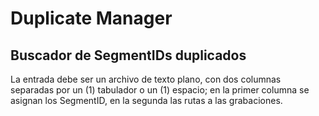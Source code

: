 # Duplicate Manager 
## Buscador de SegmentIDs duplicados

La entrada debe ser un archivo de texto plano, con dos columnas separadas por un (1) tabulador o un (1) espacio; en la primer columna se asignan los SegmentID, en la segunda las rutas a las grabaciones.
